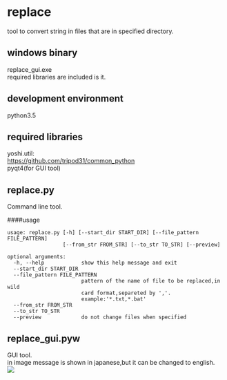 replace
=====
tool to convert string in files that are in specified directory.

windows binary
-----
replace_gui.exe  
required libraries are included is it.  

development environment
-----
python3.5

required libraries
-----
yoshi.util:  
<https://github.com/tripod31/common_python>  
pyqt4(for GUI tool)

replace.py
-----
Command line tool.

####usage

    usage: replace.py [-h] [--start_dir START_DIR] [--file_pattern FILE_PATTERN]
                      [--from_str FROM_STR] [--to_str TO_STR] [--preview]
    
    optional arguments:
      -h, --help            show this help message and exit
      --start_dir START_DIR
      --file_pattern FILE_PATTERN
                            pattern of the name of file to be replaced,in wild
                            card format,separeted by ','.
                            example:'*.txt,*.bat'
      --from_str FROM_STR
      --to_str TO_STR
      --preview             do not change files when specified

replace_gui.pyw
-----
GUI tool.  
in image message is shown in japanese,but it can be changed to english.  
<img src="http://www.geocities.jp/tripod31hoge/images/replace.jpg">